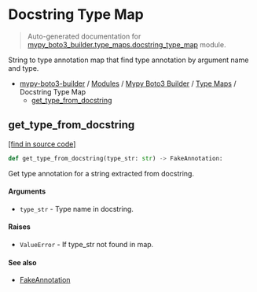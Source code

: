 # Docstring Type Map

> Auto-generated documentation for [mypy_boto3_builder.type_maps.docstring_type_map](https://github.com/vemel/mypy_boto3_builder/blob/master/mypy_boto3_builder/type_maps/docstring_type_map.py) module.

String to type annotation map that find type annotation by argument name and type.

- [mypy-boto3-builder](../../README.md#mypy_boto3_builder) / [Modules](../../MODULES.md#mypy-boto3-builder-modules) / [Mypy Boto3 Builder](../index.md#mypy-boto3-builder) / [Type Maps](index.md#type-maps) / Docstring Type Map
    - [get_type_from_docstring](#get_type_from_docstring)

## get_type_from_docstring

[[find in source code]](https://github.com/vemel/mypy_boto3_builder/blob/master/mypy_boto3_builder/type_maps/docstring_type_map.py#L534)

```python
def get_type_from_docstring(type_str: str) -> FakeAnnotation:
```

Get type annotation for a string extracted from docstring.

#### Arguments

- `type_str` - Type name in docstring.

#### Raises

- `ValueError` - If type_str not found in map.

#### See also

- [FakeAnnotation](../type_annotations/fake_annotation.md#fakeannotation)
